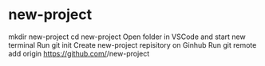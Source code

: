 # new-project
mkdir new-project
cd new-project
Open folder in VSCode and start new terminal
Run git init
Create new-project repisitory on Ginhub
Run git remote add origin https://github.com/<usrname>/new-project

